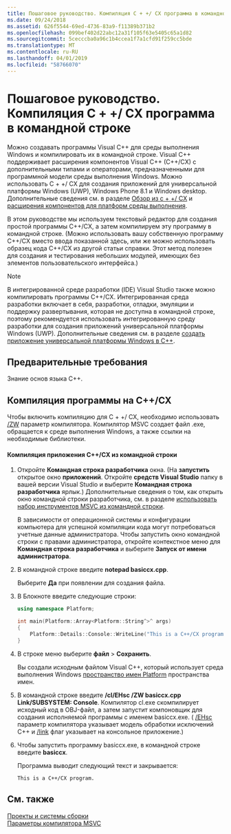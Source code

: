 ```yaml
---
title: Пошаговое руководство. Компиляция C + +/ CX программа в командной строке
ms.date: 09/24/2018
ms.assetid: 626f5544-69ed-4736-83a9-f11389b371b2
ms.openlocfilehash: 099bef402d22abc12a31f105f63e5405c65a1d82
ms.sourcegitcommit: 5cecccba0a96c1b4ccea1f7a1cfd91f259cc5bde
ms.translationtype: MT
ms.contentlocale: ru-RU
ms.lasthandoff: 04/01/2019
ms.locfileid: "58766070"
---
```

# <a name="walkthrough-compiling-a-ccx-program-on-the-command-line"></a>Пошаговое руководство. Компиляция C + +/ CX программа в командной строке

Можно создавать программы Visual C++ для среды выполнения Windows и компилировать их в командной строке. Visual C++ поддерживает расширения компонентов Visual C++ (C++/CX) с дополнительными типами и операторами, предназначенными для программной модели среды выполнения Windows. Можно использовать C + +/ CX для создания приложений для универсальной платформы Windows (UWP), Windows Phone 8.1 и Windows desktop. Дополнительные сведения см. в разделе [Обзор из c + +/ CX](https://msdn.microsoft.com/magazine/dn166929.aspx) и [расширения компонентов для платформ среды выполнения](../extensions/component-extensions-for-runtime-platforms.md).

В этом руководстве мы используем текстовый редактор для создания простой программы C++/CX, а затем компилируем эту программу в командной строке. (Можно использовать вашу собственную программу C++/CX вместо ввода показанной здесь, или же можно использовать образец кода C++/CX из другой статьи справки. Этот метод полезен для создания и тестирования небольших модулей, имеющих без элементов пользовательского интерфейса.)

> [!NOTE]
> В интегрированной среде разработки (IDE) Visual Studio также можно компилировать программы C++/CX. Интегрированная среда разработки включает в себя, разработки, отладки, эмуляции и поддержку развертывания, которая не доступна в командной строке, поэтому рекомендуется использовать интегрированную среду разработки для создания приложений универсальной платформы Windows (UWP). Дополнительные сведения см. в разделе [создать приложение универсальной платформы Windows в C++](/windows/uwp/get-started/create-a-basic-windows-10-app-in-cpp).

## <a name="prerequisites"></a>Предварительные требования

Знание основ языка C++.

## <a name="compiling-a-ccx-program"></a>Компиляция программы на C++/CX

Чтобы включить компиляцию для C + +/ CX, необходимо использовать [/ZW](reference/zw-windows-runtime-compilation.md) параметр компилятора. Компилятор MSVC создает файл .exe, обращается к среде выполнения Windows, а также ссылки на необходимые библиотеки.

#### <a name="to-compile-a-ccx-application-on-the-command-line"></a>Компиляция приложения C++/CX из командной строки

1. Откройте **Командная строка разработчика** окна. (На **запустить** открытое окно **приложений**. Откройте **средств Visual Studio** папку в вашей версии Visual Studio и выберите **Командная строка разработчика** ярлык.) Дополнительные сведения о том, как открыть окно командной строки разработчика, см. в разделе [использовать набор инструментов MSVC из командной строки](building-on-the-command-line.md).

   В зависимости от операционной системы и конфигурации компьютера для успешной компиляции кода могут потребоваться учетные данные администратора. Чтобы запустить окно командной строки с правами администратора, откройте контекстное меню для **Командная строка разработчика** и выберите **Запуск от имени администратора**.

1. В командной строке введите **notepad basiccx.cpp**.

   Выберите **Да** при появлении для создания файла.

1. В Блокноте введите следующие строки:

    ```cpp
    using namespace Platform;

    int main(Platform::Array<Platform::String^>^ args)
    {
        Platform::Details::Console::WriteLine("This is a C++/CX program.");
    }
    ```

1. В строке меню выберите **файл** > **Сохранить**.

   Вы создали исходным файлом Visual C++, который использует среда выполнения Windows [пространство имен Platform](../cppcx/platform-namespace-c-cx.md) пространства имен.

1. В командной строке введите **/cl/EHsc /ZW basiccx.cpp Link/SUBSYSTEM: Console**. Компилятор cl.exe скомпилирует исходный код в OBJ-файл, а затем запустит компоновщик для создания исполняемой программы с именем basiccx.exe. ( [/EHsc](reference/eh-exception-handling-model.md) параметр компилятора указывает модель обработки исключений C++ и [/link](reference/link-pass-options-to-linker.md) флаг указывает на консольное приложение.)

1. Чтобы запустить программу basiccx.exe, в командной строке введите **basiccx**.

   Программа выводит следующий текст и закрывается:

    ```Output
    This is a C++/CX program.
    ```

## <a name="see-also"></a>См. также

[Проекты и системы сборки](projects-and-build-systems-cpp.md)<br/>
[Параметры компилятора MSVC](reference/compiler-options.md)
